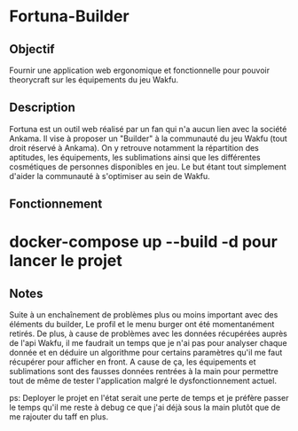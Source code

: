 # Fortuna-Builder

## Objectif

Fournir une application web ergonomique et fonctionnelle pour pouvoir theorycraft sur les équipements du jeu Wakfu.

## Description

Fortuna est un outil web réalisé par un fan qui n'a aucun lien avec la société Ankama. Il vise à proposer un "Builder" à la communauté du jeu Wakfu (tout droit réservé à Ankama). On y retrouve notamment la répartition des aptitudes, les équipements, les sublimations ainsi que les différentes cosmétiques de personnes disponibles en jeu. Le but étant tout simplement d'aider la communauté à s'optimiser au sein de Wakfu.

## Fonctionnement

# docker-compose up --build -d pour lancer le projet

## Notes

Suite à un enchaînement de problèmes plus ou moins important avec des éléments du builder, Le profil et le menu burger ont été momentanément retirés. De plus, à cause de problèmes avec les données récupérées auprès de l'api Wakfu, il me faudrait un temps que je n'ai pas pour analyser chaque donnée et en déduire un algorithme pour certains paramètres qu'il me faut récupérer pour afficher en front. A cause de ça, les équipements et sublimations sont des fausses données rentrées à la main pour permettre tout de même de tester l'application malgré le dysfonctionnement actuel. 

ps: Deployer le projet en l'état serait une perte de temps et je préfère passer le temps qu'il me reste à debug ce que j'ai déjà sous la main plutôt que de me rajouter du taff en plus.
